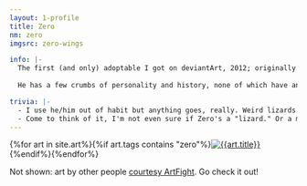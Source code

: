 ```yaml
---
layout: 1-profile
title: Zero
nm: zero
imgsrc: zero-wings

info: |-
  The first (and only) adoptable I got on deviantArt, 2012; originally an Isos by [Xeno-Ximen](https://www.deviantart.com/xeno-ximen). In 2018 I got permission to recycle him as an OC, which hasn't really changed much except that I don't credit his origins every time he shows up.
  
  He has a few crumbs of personality and history, none of which have anything to do with the bio I wrote on his original reference: Zero is some kind of chimera-experiment (escaped, maybe?), spawned in a test tube, and is essentially a big playful puppy. Also, his design is all over the place, but as long as it's somewhere in the realm of recognizable, s'all good.

trivia: |-
  - I use he/him out of habit but anything goes, really. Weird lizards need not for obligate genders or pronouns <span style="display inline-block;">\o/</span>
  - Come to think of it, I'm not even sure if Zero's a "lizard." Or a mammal. Or a dragon. Or... anything in particular anymore, really? Zero is Zero.
---
```

<div id="gallery">{%for art in site.art%}{%if art.tags contains "zero"%}<a href="{%include url.html%}{{art.url}}"><img src="{%include url.html%}/assets/img/art/{{art.date|date:"%F"}}-tn{%if art.multi%}-{{page.nm}}{%endif%}.jpg" alt="{{art.title}}"/></a>{%endif%}{%endfor%}</div>

Not shown: art by other people [courtesy ArtFight](https://a-flyleaf.github.io/artfight/etc/roster#zero). Go check it out!